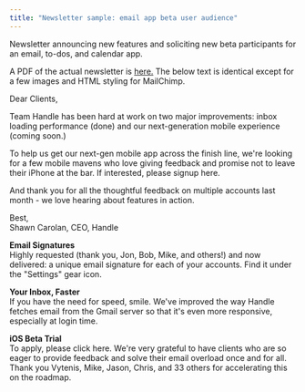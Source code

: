 ```yaml
---
title: "Newsletter sample: email app beta user audience"
---
```


Newsletter announcing new features and soliciting new beta participants for an email, to-dos, and calendar app. 

A PDF of the actual newsletter is [here.](https://github.com/bennetthub500/personal/blob/master/assets/images/Handle%20newsletter%20sample.pdf)  The below text is identical except for a few images and HTML styling for MailChimp.

Dear Clients,

Team Handle has been hard at work on two major improvements: inbox loading performance (done) and our next-generation mobile experience (coming soon.)

To help us get our next-gen mobile app across the finish line, we're looking for a few mobile mavens who love giving feedback and promise not to leave their iPhone at the bar.  If interested, please signup here. 

And thank you for all the thoughtful feedback on multiple accounts last month - we love hearing about features in action. 

Best,<br/>
Shawn Carolan, CEO, Handle

**Email Signatures**<br/>
Highly requested (thank you, Jon, Bob, Mike, and others!) and now delivered: a unique email signature for each of your accounts.  Find it under the "Settings" gear icon. 

**Your Inbox, Faster**<br/>
If you have the need for speed, smile.  We've improved the way Handle fetches email from the Gmail server so that it's even more responsive, especially at login time. 

**iOS Beta Trial**<br/>
To apply, please click here.  We're very grateful to have clients who are so eager to provide feedback and solve their email overload once and for all. Thank you Vytenis, Mike, Jason, Chris, and 33 others for accelerating this on the roadmap.

